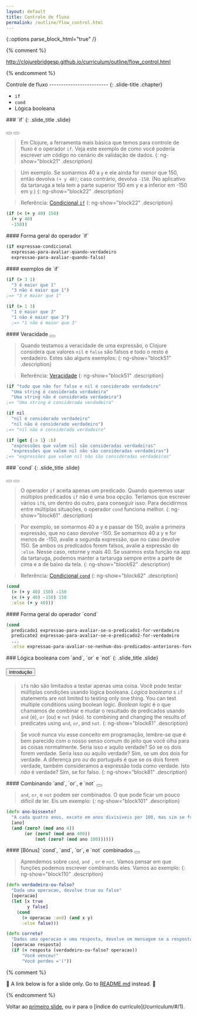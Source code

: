 ```yaml
---
layout: default
title: Controle de fluxo
permalink: /outline/flow_control.html
---
```


{::options parse_block_html="true" /}

{% comment %}

http://clojurebridgesp.github.io/curriculum/outline/flow_control.html

{% endcomment %}

<section>
Controle de fluxo
-------------------------
{: .slide-title .chapter}

* `if`
* `cond`
* Lógica booleana
</section>


<section ng-controller="NarrativeController">
### `if`
{: .slide_title .slide}

<button class="link" ng-bind-html="details1" ng-model="block21"
ng-click="block21=!block21"></button>
<button class="link" ng-bind-html="details2" ng-model="block22" ng-click="block22=!block22"></button>

> Em Clojure, a ferramenta mais básica que temos para controle de fluxo é o operador `if`.
> Veja este exemplo de como você poderia escrever um código no cenário de validação de dados.
{: ng-show="block21" .description}

> Um exemplo. Se somarmos 40 a `y` e ele ainda for menor que 150, então devolva `(+ y 40)`;
> caso contrário, devolva `-150`. (No aplicativo da tartaruga a tela tem a parte superior 150 em y e 
> a inferior em -150 em y.)
{: ng-show="block22" .description}

> Referência: [Condicional `if`](http://clojurebridgesp.github.io/community-docs/docs/clojure/if/)
{: ng-show="block22" .description}

```clojure
(if (< (+ y 40) 150)
  (+ y 40)
  -150))
```
</section>

<section ng-controller="NarrativeController">
#### Forma geral do operador `if`

```clojure
(if expressao-condicional
  expressao-para-avaliar-quando-verdadeiro
  expressao-para-avaliar-quando-falso)
```
</section>

<section ng-controller="NarrativeController">
#### exemplos de `if`

```clojure
(if (> 3 1)
  "3 é maior que 1"
  "3 não é maior que 1")
;=> "3 é maior que 1"

(if (> 1 3)
  "1 é maior que 3"
  "1 não é maior que 3")
  ;=> "1 não é maior que 3"
```
</section>

<section ng-controller="NarrativeController">
#### Veracidade <button class="link" ng-bind-html="details" ng-model="block51" ng-click="block51=!block51"></button>

> Quando testamos a veracidade de uma expressão, o Clojure considera que valores
> `nil` e `false` são falsos e todo o resto é verdadeiro.
> Estes são alguns exemplos: 
{: ng-show="block51" .description}

> Referência: [Veracidade](http://clojurebridge.github.io/community-docs/docs/clojure/truthiness/)
{: ng-show="block51" .description}


```clojure
(if "tudo que não for false e nil é considerado verdadeiro"
  "Uma string é considerada verdadeira"
  "Uma string não é considerada verdadeira")
;=> "Uma string é considerada verdadeira"

(if nil
  "nil é considerado verdadeiro"
  "nil não é considerado verdadeiro")
;=> "nil não é considerado verdadeiro"

(if (get {:a 1} :b)
  "expressões que valem nil são consideradas verdadeiras"
  "expressões que valem nil não são consideradas verdadeiras")
;=> "expressões que valem nil não são consideradas verdadeiras"
```
</section>

<section ng-controller="NarrativeController">
### `cond`
{: .slide_title .slide}

<button class="link" ng-bind-html="details1" ng-model="block61" ng-click="block61=!block61"></button>
<button class="link" ng-bind-html="details2" ng-model="block62" ng-click="block62=!block62"></button>

> O operador `if` aceita apenas um predicado. Quando queremos usar múltiplos predicados
> `if` não é uma boa opção. Teríamos que escrever vários `if`s, um dentro do outro, para
> conseguir isso. Para decidirmos entre múltiplas situações, o operador `cond` funciona melhor.
{: ng-show="block61" .description}

> Por exemplo, se somarmos 40 a y e passar de 150, avalie a primeira expressão,
> que no caso devolve -150. Se somarmos 40 a y e for menos de -150, avalie a segunda
> expressão, que no caso devolve 150. Se ambos os predicados forem falsos, avalie a
> expressão do `:else`. Nesse caso, retorne y mais 40. Se usarmos esta função na app
> da tartaruga, podemos manter a tartaruga sempre entre a parte de cima e a de baixo da tela.
{: ng-show="block62" .description}

> Referência: [Condicional `cond`](http://clojurebridge.github.io/community-docs/docs/clojure/cond/)
{: ng-show="block62" .description}

```clojure
(cond
  (> (+ y 40) 150) -150
  (< (+ y 40) -150) 150
  :else (+ y 40)))
```
</section>

<section ng-controller="NarrativeController">
#### Forma geral do operador `cond`

```clojure
(cond
  predicado1 expressao-para-avaliar-se-o-predicado1-for-verdadeiro
  predicate2 expressao-para-avaliar-se-o-predicado2-for-verdadeiro
  ...
  :else expressao-para-avaliar-se-nenhum-dos-predicados-anteriores-forem-verdadeiros)
```
</section>

<section ng-controller="NarrativeController">
### Lógica booleana com `and`, `or` e `not`
{: .slide_title .slide}

#### <button class="link" ng-model="block81" ng-click="block81=!block81">Introdução</button>

> `if`s não são limitados a testar apenas uma coisa. Você pode testar múltiplas
> condições usando lógica booleana. _Lógica booleana_ s
> `if` statements are not limited to testing only one thing. You can
> test multiple conditions using boolean logic. _Boolean logic_ é o que chamamos de
> combinar e mudar o resultado de predicados usando `and` (e), `or` (ou) e `not` (não).
> to combining and changing the results of predicates using `and`,
> `or`, and `not`.
{: ng-show="block81" .description}

> Se você nunca viu esse conceito em programação, lembre-se que é bem parecido
> com o nosso senso comum do jeito que você olha para as coisas normalmente.
> Seria isso _e_ aquilo verdade? Só se os dois forem verdade. Seria isso _ou_ aquilo
> verdade? Sim, se um dos dois for verdade. A diferença pro _ou_ do português é que
> se os dois forem verdade, também consideramos a expressão toda como verdade. 
> Isto _não_ é verdade? Sim, se for falso.
{: ng-show="block81" .description}
</section>

<section ng-controller="NarrativeController">
#### Combinando `and`, `or`, e `not` <button class="link" ng-bind-html="details" ng-model="block101" ng-click="block101=!block101"></button>

> `and`, `or`, e `not` podem ser combinados. O que pode ficar um pouco difícil de ler.
> Eis um exemplo:
{: ng-show="block101" .description}

```clojure
(defn ano-bissexto?
  "A cada quatro anos, exceto em anos divisíveis por 100, mas sim se for divisível por 400."
  [ano]
  (and (zero? (mod ano 4))
       (or (zero? (mod ano 400))
           (not (zero? (mod ano 100))))))
```
</section>

<section ng-controller="NarrativeController">
#### [Bônus] `cond`, `and`, `or`, e `not` combinados <button class="link" ng-bind-html="details" ng-model="block110" ng-click="block110=!block110"></button>

> Aprendemos sobre `cond`, `and `, `or` e `not`. Vamos pensar em que funções podemos escrever
> combinando eles.
> Vamos ao exemplo:
{: ng-show="block110" .description}

```clojure
(defn verdadeiro-ou-falso?
  "Dada uma operacao, devolve true ou false"
  [operacao]
  (let [x true
        y false]
    (cond
      (= operacao :and) (and x y)
      :else false)))

(defn correto?
  "Dados uma operacao e uma resposta, devolve um mensagem se a resposta está certa ou não"
  [operacao resposta]
  (if (= resposta (verdadeiro-ou-falso? operacao))
      "Você venceu!"
      "Você perdeu ='("))
```
</section>

{% comment %}

:star2: A link below is for a slide only. Go to [README.md](../README.md)
instead. :star2:

{% endcomment %}

<section>
Voltar ao <a href="javascript:;" onClick="Reveal.slide(1);">primeiro slide</a>,
ou ir para o [índice do currículo](/curriculum/#/1).
</section>
